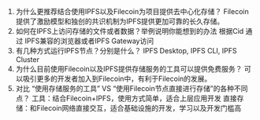 1. 为什么更推荐结合使用IPFS以及Filecoin为项目提供去中心化存储？
    Filecoin提供了激励模型和独创的共识机制为IPFS提供更加可靠的长久存储。
2. 如何在IPFS上访问存储的文件或者数据？举例说明你能想到的办法
    根据Cid 通过 IPFS兼容的浏览器或者IPFS Gateway访问
3. 有几种方式运行IPFS节点？分别是什么？
    IPFS Desktop, IPFS CLI, IPFS Cluster
4. 为什么目前使用Filecoin以及IPFS提供存储服务的工具可以提供免费服务？
    可以吸引更多的开发者加入到Filecoin中，有利于Filecoin的发展。
5. 对比 “使用存储服务的工具”  VS “使用Filecoin节点直接进行存储”的各种不同点？
    工具：结合Filecoin+IPFS，使用方式简单，适合上层应用开发
    直接存储：和Filecoin网络直接交互，适合基础设施的开发，学习以及开发门槛高